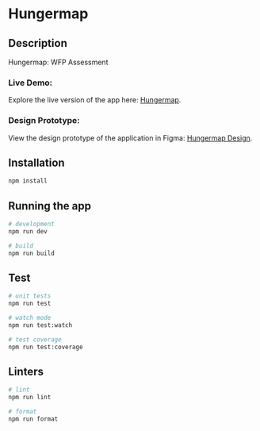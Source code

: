 # Hungermap

## Description

Hungermap: WFP Assessment

### Live Demo:

Explore the live version of the app here: [Hungermap](https://hungermap.s3.eu-south-1.amazonaws.com/index.html).

### Design Prototype:

View the design prototype of the application in Figma: [Hungermap Design](https://www.figma.com/design/IZ96tAZoaJZjuuvV8AQ6OZ/Hungermap?node-id=1-6&m=dev&t=uRSwTn14bjaIf1v4-1).

## Installation

```bash
npm install
```

## Running the app

```bash
# development
npm run dev

# build
npm run build
```

## Test

```bash
# unit tests
npm run test

# watch mode
npm run test:watch

# test coverage
npm run test:coverage
```

## Linters

```bash
# lint
npm run lint

# format
npm run format
```
